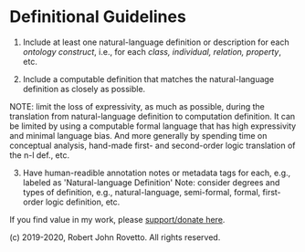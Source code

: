 # Definitional Guidelines

1) Include at least one natural-language definition or description for each _ontology construct_, i.e., for each _class, individual, relation, property_, etc.

2) Include a computable definition that matches the natural-language definition as closely as possible. 

NOTE: limit the loss of expressivity, as much as possible, during the translation from natural-language definition to computation definition. It can be limited by using a computable formal language that has high expressivity and minimal language bias. And more generally by spending time on conceptual analysis, hand-made first- and second-order logic translation of the n-l def., etc. 

3) Have human-readible annotation notes or metadata tags for each, e.g., labeled as 'Natural-language Definition'
Note: consider degrees and types of definition, e.g., natural-language, semi-formal, formal, first-order logic definition, etc. 

If you find value in my work, please [support/donate here](https://gogetfunding.com/knowledge-organization-services-ontology-terminology-metadata-concept-analysis/).

(c) 2019-2020, Robert John Rovetto. All rights reserved.
